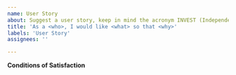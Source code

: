 ```yaml
---
name: User Story
about: Suggest a user story, keep in mind the acronym INVEST (Independent, Negotiable, Valuable, Estimate-able, Size/Small, Testable)
title: 'As a <who>, I would like <what> so that <why>'
labels: 'User Story'
assignees: ''

---
```


**Conditions of Satisfaction**

